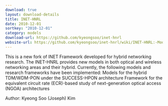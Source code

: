 ```yaml
---
download: true
layout: download-details
title: INET-HNRL
date: 2010-12-01
sortkey: "2010-12-01"
category: models
download-url: https://github.com/kyeongsoo/inet-hnrl
website-url: https://github.com/kyeongsoo/inet-hnrl/wiki/INET-HNRL:-Models-for-Hybrid-Networking-Research
---
```


This is a new fork of INET Framework developed for hybrid networking research. The INET-HNRL provides new models in both optical and wireless networking areas and their hybrid. Currently, the following models and research frameworks have been implemented:
  Models for the hybrid TDM/WDM-PON under the SUCCESS-HPON architecture
  Framework for the equivalent circuit rate (ECR)-based study of next-generation optical access (NGOA) architectures

Author: Kyeong Soo (Joseph) Kim

